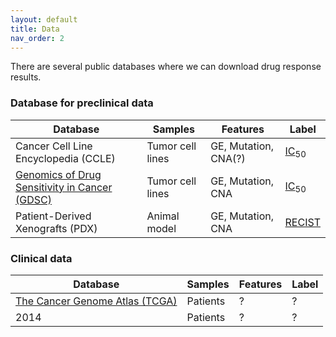 ```yaml
---
layout: default
title: Data
nav_order: 2
---
```


There are several public databases where we can download drug response results. 

### Database for preclinical data

| Database | Samples | Features | Label |
| -------- | ---------- | ---------- | ---------- |
| Cancer Cell Line Encyclopedia (CCLE) | Tumor cell lines | GE, Mutation, CNA(?) | [IC<sub>50</sub>](https://en.wikipedia.org/wiki/IC50) |
| [Genomics of Drug Sensitivity in Cancer (GDSC)](https://www.cancerrxgene.org/) | Tumor cell lines | GE, Mutation, CNA | [IC<sub>50</sub>](https://en.wikipedia.org/wiki/IC50) | 
| Patient-Derived Xenografts (PDX) | Animal model | GE, Mutation, CNA | [RECIST](https://recist.eortc.org/) |

### Clinical data

| Database | Samples | Features | Label |
| -------- | ---------- | ---------- | ---------- |
| [The Cancer Genome Atlas (TCGA)](https://www.cancer.gov/about-nci/organization/ccg/research/structural-genomics/tcga) | Patients | ? | ? |
| 2014 | Patients | ? | ? |
